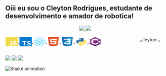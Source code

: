 ## Oiii eu sou o Cleyton Rodrigues, estudante de desenvolvimento e amador de robotica!
<div align="center">
  <a href="https://github.com/cleytonsilvadev">
  <img height="160em" src="https://github-readme-stats.vercel.app/api?username=cleytonsilvadev&show_icons=true&theme=dark&include_all_commits=true&count_private=true"/>
  <img height="160em" src="https://github-readme-stats.vercel.app/api/top-langs/?username=cleytonsilvadev&layout=compact&langs_count=7&theme=dark"/>
</div>
<div style="display: inline_block"><br>
  <img align="center" alt="cleyton-Js" height="30" width="40" src="https://raw.githubusercontent.com/devicons/devicon/master/icons/javascript/javascript-plain.svg">
  <img align="center" alt="cleyton-Ts" height="30" width="40" src="https://raw.githubusercontent.com/devicons/devicon/master/icons/typescript/typescript-plain.svg">
  <img align="center" alt="cleyton-React" height="30" width="40" src="https://raw.githubusercontent.com/devicons/devicon/master/icons/react/react-original.svg">
  <img align="center" alt="cleyton-HTML" height="30" width="40" src="https://raw.githubusercontent.com/devicons/devicon/master/icons/html5/html5-original.svg">
  <img align="center" alt="cleyton-CSS" height="30" width="40" src="https://raw.githubusercontent.com/devicons/devicon/master/icons/css3/css3-original.svg">
  <img align="center" alt="cleyton-Python" height="30" width="40" src="https://raw.githubusercontent.com/devicons/devicon/master/icons/python/python-original.svg">
  <img align="center" alt="cleyton-Csharp" height="30" width="40" src="https://raw.githubusercontent.com/devicons/devicon/master/icons/csharp/csharp-original.svg">
  <img align="right" alt="cleyton-pic" height="150" style="border-radius:50px;" src="https://images-wixmp-ed30a86b8c4ca887773594c2.wixmp.com/f/8196ba0f-98f1-447c-96b9-4382e205dd6c/d6ofmi2-d17bde3f-fd11-440c-b682-8846417df570.gif?token=eyJ0eXAiOiJKV1QiLCJhbGciOiJIUzI1NiJ9.eyJzdWIiOiJ1cm46YXBwOjdlMGQxODg5ODIyNjQzNzNhNWYwZDQxNWVhMGQyNmUwIiwiaXNzIjoidXJuOmFwcDo3ZTBkMTg4OTgyMjY0MzczYTVmMGQ0MTVlYTBkMjZlMCIsIm9iaiI6W1t7InBhdGgiOiJcL2ZcLzgxOTZiYTBmLTk4ZjEtNDQ3Yy05NmI5LTQzODJlMjA1ZGQ2Y1wvZDZvZm1pMi1kMTdiZGUzZi1mZDExLTQ0MGMtYjY4Mi04ODQ2NDE3ZGY1NzAuZ2lmIn1dXSwiYXVkIjpbInVybjpzZXJ2aWNlOmZpbGUuZG93bmxvYWQiXX0.ttesjFTE3zsGOBzkzaGJHdUbI2BOHOtxzYwGr7Gdx54">
</div>
  
  ##
 
<div> 
  
  <a href="https://www.instagram.com/cleyton_crs/" target="_blank"><img src="https://img.shields.io/badge/-Instagram-%23E4405F?style=for-the-badge&logo=instagram&logoColor=white" target="_blank"></a>
  <a href = "mailto:contatosuportecrs96@gmail.com"><img src="https://img.shields.io/badge/-Gmail-%23333?style=for-the-badge&logo=gmail&logoColor=white" target="_blank"></a>
  <a href="https://www.linkedin.com/in/cleytoncrs/" target="_blank"><img src="https://img.shields.io/badge/-LinkedIn-%230077B5?style=for-the-badge&logo=linkedin&logoColor=white" target="_blank"></a> 
 
   ![Snake animation](https://github.com/cleytonsilvadev/cleytonsilvadev/blob/output/github-contribution-grid-snake.svg)
 
</div>
